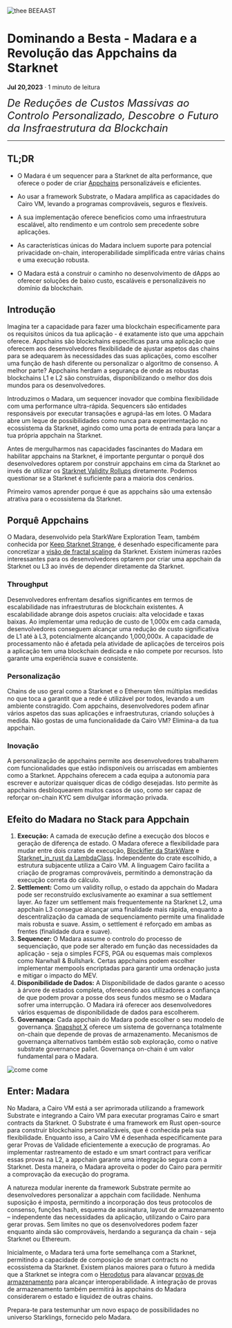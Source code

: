 ![thee BEEAAST](https://imgur.com/EBwBNnB.jpg)

# Dominando a Besta - Madara e a Revolução das Appchains da Starknet

**Jul 20,2023** · 1 minuto de leitura

<font size=5>_De Reduções de Custos Massivas ao Controlo Personalizado, Descobre
o Futuro da Insfraestrutura da Blockchain_</font>

---

## TL;DR

- O Madara é um sequencer para a Starknet de alta performance, que oferece o
  poder de criar
  [Appchains](https://www.starknet.io/en/posts/ecosystem/the-starknet-stacks-growth-spurt)
  personalizáveis e eficientes.

- Ao usar a framework Substrate, o Madara amplifica as capacidades do Cairo VM,
  levando a programas comprováveis, seguros e flexíveis.
- A sua implementação oferece beneficios como uma infraestrutura escalável, alto
  rendimento e um controlo sem precedente sobre aplicações.
- As características únicas do Madara incluem suporte para potencial privacidade
  on-chain, interoperabilidade simplificada entre várias chains e uma execução
  robusta.
- O Madara está a construir o caminho no desenvolvimento de dApps ao oferecer
  soluções de baixo custo, escaláveis e personalizáveis no domínio da
  blockchain.

## Introdução

Imagina ter a capacidade para fazer uma blockchain especificamente para os
requisitos únicos da tua aplicação - é exatamente isto que uma appchain oferece.
Appchains são blockchains específicas para uma aplicação que oferecem aos
desenvolvedores flexibilidade de ajustar aspetos das chains para se adequarem às
necessidades das suas aplicações, como escolher uma função de hash diferente ou
personalizar o algoritmo de consenso. A melhor parte? Appchains herdam a
segurança de onde as robustas blockchains L1 e L2 são construídas,
disponibilizando o melhor dos dois mundos para os desenvolvedores.

Introduzimos o Madara, um sequencer inovador que combina flexibilidade com uma
performance ultra-rápida. Sequencers são entidades responsáveis por executar
transações e agrupá-las em lotes. O Madara abre um leque de possibilidades como
nunca para experimentação no ecossistema da Starknet, agindo como uma porta de
entrada para lançar a tua própria appchain na Starknet.

Antes de mergulharmos nas capacidades fascinantes do Madara em habilitar
appchains na Starknet, é importante perguntar o porquê dos desenvolvedores
optarem por construir appchains em cima da Starknet ao invés de utilizar os
[Starknet Validity Rollups](https://starkware.co/resource/scaling-ethereum-navigating-the-blockchain-trilemma/#:~:text=top%20of%20them.-,Validity%20Rollups,-Validity%20rollups%2C%20also)
diretamente. Podemos questionar se a Starknet é suficiente para a maioria dos
cenários.

Primeiro vamos aprender porque é que as appchains são uma extensão atrativa para
o ecossistema da Starknet.

## Porquê Appchains

O Madara, desenvolvido pela StarkWare Exploration Team, também conhecida por
[Keep Starknet Strange](https://github.com/keep-starknet-strange), é desenhado
especificamente para concretizar a
[visão de fractal scaling](https://medium.com/starkware/fractal-scaling-from-l2-to-l3-7fe238ecfb4f)
da Starknet. Existem inúmeras razões interessantes para os desenvolvedores
optarem por criar uma appchain da Starknet ou L3 ao invés de depender
diretamente da Starknet.

### Throughput

Desenvolvedores enfrentam desafios significantes em termos de escalabilidade nas
infraestruturas de blockchain existentes. A escalabilidade abrange dois aspetos
cruciais: alta velocidade e taxas baixas. Ao implementar uma redução de custo de
1,000x em cada camada, desenvolvedores conseguem alcançar uma redução de custo
significativa de L1 até à L3, potencialmente alcançando 1,000,000x. A capacidade
de processamento não é afetada pela atividade de aplicações de terceiros pois a
aplicação tem uma blockchain dedicada e não compete por recursos. Isto garante
uma experiência suave e consistente.

### Personalização

Chains de uso geral como a Starknet e o Ethereum têm múltiplas medidas no que
toca a garantit que a rede é utilizável por todos, levando a um ambiente
constragido. Com appchains, desenvolvedores podem afinar vários aspetos das suas
aplicações e infraestruturas, criando soluções à medida. Não gostas de uma
funcionalidade da Cairo VM? Elimina-a da tua appchain.

### Inovação

A personalização de appchains permite aos desenvolvedores trabalharem com
funcionalidades que estão indisponíveis ou arriscadas em ambientes como a
Starknet. Appchains oferecem a cada equipa a autonomia para escrever e autorizar
quaisquer dicas de código desejadas. Isto permite às appchains desbloquearem
muitos casos de uso, como ser capaz de reforçar on-chain KYC sem divulgar
informação privada.

## Efeito do Madara no Stack para Appchain

1. **Execução:** A camada de execução define a execução dos blocos e geração de
   diferença de estado. O Madara oferece a flexibilidade para mudar entre dois
   crates de execução,
   [Blockifier da StarkWare](https://github.com/starkware-libs/blockifier) e
   [Starknet_in_rust da LambdaClass](https://github.com/lambdaclass/starknet_in_rust).
   Independente do crate escolhido, a estrutura subjacente utiliza a Cairo VM. A
   linguagem Cairo facilita a criação de programas comprováveis, permitindo a
   demonstração da execução correta do cálculo.
2. **Settlement:** Como um validity rollup, o estado da appchain do Madara pode
   ser reconstruído exclusivamente ao examinar a sua settlement layer. Ao fazer
   um settlement mais frequentemente na Starknet L2, uma appchain L3 consegue
   alcançar uma finalidade mais rápida, enquanto a descentralização da camada de
   sequenciamento permite uma finalidade mais robusta e suave. Assim, o
   settlement é reforçado em ambas as frentes (finalidade dura e suave).
3. **Sequencer:** O Madara assume o controlo do processo de sequenciação, que
   pode ser alterado em função das necessidades da aplicação - seja o simples
   FCFS, PGA ou esquemas mais complexos como Narwhall & Bullshark. Certas
   appchains podem escolher implementar mempools encriptadas para garantir uma
   ordenação justa e mitigar o impacto do MEV.
4. **Disponibilidade de Dados:** A Disponibilidade de dados garante o acesso à
   árvore de estados completa, oferecendo aos utilizadores a confiança de que
   podem provar a posse dos seus fundos mesmo se o Madara sofrer uma
   interrupção. O Madara irá oferecer aos desenvolvedores vários esquemas de
   disponibilidade de dados para escolherem.
5. **Governança:** Cada appchain do Madara pode escolher o seu modelo de
   governança. [Snapshot X](https://twitter.com/SnapshotLabs) oferece um sistema
   de governança totalmente on-chain que depende de provas de armazenamento.
   Mecanismos de governança alternativos também estão sob exploração, como o
   native substrate governance pallet. Governança on-chain é um valor
   fundamental para o Madara.

![come come](https://lh4.googleusercontent.com/i7bXi2IPV-LTLzEgueA2SPHGULUFDj1OX4IznOQr5BeZe0hcey-VXA5TOV6q9XaVqBGAcYiie7u7uxw7q1ByZxjkPQKHERqKJTxhdDdTSgBQy8smyNO3jEHiNJv7Eqh8BMxjj4fFlQAW6gm-hQMzyIU)

## Enter: Madara

No Madara, a Cairo VM está a ser aprimorada utilizando a framework Substrate e
integrando a Cairo VM para executar programas Cairo e smart contracts da
Starknet. O Substrate é uma framework em Rust open-source para construir
blockchains personalizáveis, que é conhecida pela sua flexibilidade. Enquanto
isso, a Cairo VM é desenhada especificamente para gerar Provas de Validade
eficientemente a execução de programas. Ao implementar rastreamento de estado e
um smart contract para verificar essas provas na L2, a appchain garante uma
integração segura com a Starknet. Desta maneira, o Madara aproveita o poder do
Cairo para permitir a comprovação da execução do programa.

A natureza modular inerente da framework Substrate permite ao desenvolvedores
personalizar a appchain com facilidade. Nenhuma suposição é imposta, permitindo
a incorporação dos teus protocolos de consenso, funções hash, esquema de
assinatura, layout de armazenamento – independente das necessidades da
aplicação, utilizando o Cairo para gerar provas. Sem limites no que os
desenvolvedores podem fazer enquanto ainda são comprováveis, herdando a
segurança da chain - seja Starknet ou Ethereum.

Inicialmente, o Madara terá uma forte semelhança com a Starknet, permitindo a
capacidade de composição de smart contracts no ecossistema da Starknet. Existem
planos maiores para o futuro à medida que a Starknet se integra com o
[Herodotus](https://www.herodotus.dev/) para alavancar
[provas de armazenamento](https://starkware.medium.com/what-are-storage-proofs-and-how-can-they-improve-oracles-e0379108720a)
para alcançar interoperabilidade. A integração de provas de armazenamento também
permitirá às appchains do Madara considerarem o estado e liquidez de outras
chains.

Prepara-te para testemunhar um novo espaço de possibilidades no universo
Starklings, fornecido pelo Madara.
